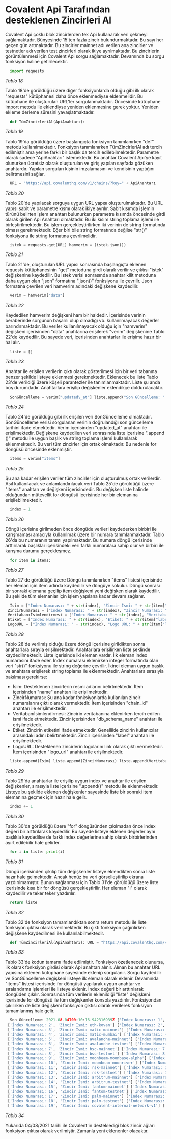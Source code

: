 # Covalent Api Tarafından desteklenen Zincirleri Al

Covalent Api çoklu blok zincirlerden tek Api kullanarak veri çekmeyi sağlamaktadır. Bünyesinde 15'ten fazla zincir bulundurmaktadır. Bu sayı her geçen gün artmaktadır. Bu zincirler mainnet adı verilen ana zincirler ve testnetler adı verilen test zincirleri olarak ikiye ayrılmaktadır. Bu zincirlerin görüntülenmesi için Covalent Api sorgu sağlamaktadır. Devamında bu sorgu fonksiyon haline getirilecektir.

```Python
  import requests 
``` 

_Tablo 18_

Tablo 18'de görüldüğü üzere diğer fonksiyonlarda olduğu gibi ilk olarak "requests" kütüphanesi daha önce eklenmediyse eklenmelidir. Bu kütüphane ile oluşturulan URL'ler sorgulanmaktadır. Öncesinde kütüphane import metodu ile eklendiyse yeniden eklenmesine gerek yoktur. Yeniden ekleme derleme süresini yavaşlatmaktadır.

```Python
  def TümZincirleriAl(ApiAnahtarı): 
``` 

_Tablo 19_

Tablo 19'da görüldüğü üzere başlangıçta fonksiyon tanımlanırken "def" metodu kullanılmaktadır. Fonksiyon tanımlanırken TümZincirleriAl adı tercih edilmiştir ama yerine farklı bir başlık da tercih edilebilmektedir. Parametre olarak sadece "ApiAnahtarı" istemektedir. Bu anahtar Covalent Api'ye kayıt olunurken ücretsiz olarak oluşturulan ve giriş yapılan sayfada gözüken anahtardır. Yapılan sorguları kişinin imzalamasını ve kendisinin yaptığını belirtmesini sağlar.

```Python
  URL = "https://api.covalenthq.com/v1/chains/?key=" + ApiAnahtarı 
``` 

_Tablo 20_

Tablo 20'de yapılacak sorguya uygun URL yapısı oluşturulmaktadır. Bu URL yapısı sabit ve parametre kısmı olarak ikiye ayrılır. Sabit kısımda işlemin türünü belirten işlem anahtarı bulunurken parametre kısımda öncesinde girdi olarak girilen Api Anahtarı olmaktadır. Bu iki kısım string toplama işlemi ile birleştirilmektedir. Bu işlem gerçekleştirilirken iki verinin de string formatında olması gerekmektedir. Eğer biri bile string formatında değilse "str()" fonksiyonu ile string formatına çevrilmelidir.

```Python
  istek = requests.get(URL) hamverim = (istek.json()) 
``` 

_Tablo 21_

Tablo 21'de, oluşturulan URL yapısı sonrasında başlangıçta eklenen requests kütüphanesinin "get" metoduna girdi olarak verilir ve çıktısı "istek" değişkenine kaydedilir. Bu istek verisi sonrasında anahtar kilit metoduna daha uygun olan "json" formatına ".json()" fonksiyonu ile çevrilir. Json formatına çevrilen veri hamverim adındaki değişkene kaydedilir.

```Python
  verim = hamverim["data"] 
``` 

_Tablo 22_

Kaydedilen hamverim değişkeni ham bir haldedir. İçerisinde verinin beraberinde sorgunun başarılı olup olmadığı vb. kullanılmayacak değerler barındırmaktadır. Bu veriler kullanılmayacak olduğu için "hamverim" değişkeni içerisinden "data" anahtarına erişilerek "verim" değişkenine Tablo 22'de kaydedilir. Bu sayede veri, içerisinden anahtarlar ile erişime hazır bir hal alır.

```Python
  liste = [] 
``` 

_Tablo 23_

Anahtar ile erişilen verilerin çıktı olarak gösterilmesi için bir veri tabanına benzer şekilde listeye eklenmesi gerekmektedir. Eklenecek bu liste Tablo 23'de verildiği üzere köşeli parantezler ile tanımlanmaktadır. Liste şu anda boş durumdadır. Anahtarlara erişilip değişkenler eklendikçe doldurulacaktır.

```Python
  SonGüncelleme = verim["updated\_at"] liste.append("Son Güncelleme: " + SonGüncelleme) 
``` 

_Tablo 24_

Tablo 24'de görüldüğü gibi ilk erişilen veri SonGüncelleme olmaktadır. SonGüncelleme verisi sorgulanan verinin doğrulandığı son güncelleme tarihini ifade etmektedir. Verim içerisinden "updated\_at" anahtarı ile erişilmektedir. Değişkene kaydedilen veri sonrasında liste içerisine ".append ()" metodu ile uygun başlık ve string toplama işlemi kullanılarak eklenmektedir. Bu veri tüm zincirler için ortak olmaktadır. Bu nedenle for döngüsü öncesinde eklenmiştir.

```Python
  items = verim["items"] 
``` 

_Tablo 25_

Şu ana kadar erişilen veriler tüm zincirler için oluşturulmuş ortak verilerdir. Asıl kullanılacak ve anlamlandırılacak veri Tablo 25'de görüldüğü üzere "items" anahtarı ve değişkeni içerisindedir. Bu değişken liste halinde olduğundan mütevellit for döngüsü içerisinde her bir elemanına erişilebilmektedir.

```Python
  index = 1 
``` 

_Tablo 26_

Döngü içerisine girilmeden önce döngüde verileri kaydederken birbiri ile karışmaması amacıyla kullanılmak üzere bir numara tanımlanmaktadır. Tablo 26'da bu numaranın tanımı yapılmaktadır. Bu numara döngü içerisinde arttırılarak başlıklar içerisindeki veri farklı numaralara sahip olur ve birbiri ile karışma durumu gerçekleşmez.

```Python
  for item in items: 
``` 

_Tablo 27_

Tablo 27'de görüldüğü üzere Döngü tanımlanırken "items" listesi içerisinde her eleman için item adında kaydedilir ve döngüye sokulur. Döngü sonrası bir sonraki elemana geçilip item değişkeni yeni değişken olarak kaydedilir. Bu şekilde tüm elemanlar için işlem yapılana kadar devam sağlanır.

```Python
  İsim = ["İndex Numarası: " + str(index), "Zincir İsmi: " + str(item["name"])],
 ZincirNumarası = ["İndex Numarası: " + str(index), "Zincir Numarası: " + str(item["chain\_id"])]
 Veritabanıİsimlendirmesi = ["İndex Numarası: " + str(index), "Veritabanı İsimlendirmesi: " + str(item["db\_schema\_name"])]
 Etiket = ["İndex Numarası: " + str(index), "Etiket: " + str(item["label"])]
 LogoURL = ["İndex Numarası: " + str(index), "Logo URL: " + str(item["logo\_url"])] 
``` 

_Tablo 28_

Tablo 28'de verilmiş olduğu üzere döngü içerisine girildikten sonra anahtarlara sırayla erişilmektedir. Anahtarlara erişilirken liste şeklinde kaydedilmektedir. Liste içerisinde iki eleman vardır. İlk eleman index numarasını ifade eder. İndex numarası eklenirken integer formatında olan veri "str()" fonksiyonu ile string değerine çevrilir. İkinci eleman uygun başlık ve anahtara erişilerek string toplama ile eklenmektedir. Anahtarlara sırasıyla bakılması gerekirse:

- İsim: Desteklenen zincirlerin resmi adlarını belirtmektedir. İtem içerisinden "name" anahtarı ile erişilmektedir.
- ZincirNumarası: Şu ana kadar fonksiyonlarda kullanılan zincir numaralarını çıktı olarak vermektedir. İtem içerisinden "chain\_id" anahtarı ile erişilmektedir.
- Veritabanıİsimlendirmesi: Zincirin veritabanına eklenirken tercih edilen ismi ifade etmektedir. Zincir içerisinden "db\_schema\_name" anahtarı ile erişilmektedir.
- Etiket: Zincirin etiketini ifade etmektedir. Genellikle zincirin kullanıcılar arasındaki adını belirtmektedir. Zincir içerisinden "label" anahtarı ile erişilmektedir.
- LogoURL: Desteklenen zincirlerin logolarını link olarak çıktı vermektedir. İtem içerisinden "logo\_url" anahtarı ile erişilmektedir.

```Python
  liste.append(İsim) liste.append(ZincirNumarası) liste.append(Veritabanıİsimlendirmesi) liste.append(Etiket) liste.append(LogoURL) 
``` 

_Tablo 29_

Tablo 29'da anahtarlar ile erişilip uygun index ve anahtar ile erişilen değişkenler, sırasıyla liste içerisine ".append()" metodu ile eklenmektedir. Listeye bu şekilde eklenen değişkenler sayesinde liste bir sonraki item elemanına geçmek için hazır hale gelir.

```Python
  index += 1 
``` 

_Tablo 30_

Tablo 30'da görüldüğü üzere "for" döngüsünden çıkılmadan önce index değeri bir arttırılarak kaydedilir. Bu sayede listeye eklenen değerler aynı başlıkla kaydedilse de farklı index değerlerine sahip olarak birbirlerinden ayırt edilebilir hale gelirler.

```Python
  for i in liste: print(i) 
``` 

_Tablo 31_

Döngü içerisinden çıkılıp tüm değişkenler listeye eklendikten sonra liste hazır hale gelmektedir. Ancak henüz bu veri görselleştirilip ekrana yazdırılmamıştır. Bunun sağlanması için Tablo 31'de görüldüğü üzere liste içerisinde kısa bir for döngüsü gerçekleştirilir. Her eleman "i" olarak kaydedilir ve teker teker yazdırılır.

```Python
  return liste 
``` 

_Tablo 32_

Tablo 32'de fonksiyon tamamlandıktan sonra return metodu ile liste fonksiyon çıktısı olarak verilmektedir. Bu çıktı fonksiyon çağırılırken değişkene kaydedilmesi ile kullanılabilmektedir.

```Python
  def TümZincirleriAl(ApiAnahtarı): URL = "https://api.covalenthq.com/v1/chains/?key=" + ApiAnahtarı istek = requests.get(URL) verim = (istek.json()) verim = verim["data"] liste = [] SonGüncelleme = verim["updated\_at"] liste.append("Son Güncelleme: " + SonGüncelleme) items = verim["items"] index = 1 for item in items: İsim = ["İndex Numarası: " + str(index), "Zincir İsmi: " + str(item["name"])] ZincirNumarası = ["İndex Numarası: " + str(index), "Zincir Numarası: " + str(item["chain\_id"])] Veritabanıİsimlendirmesi = ["İndex Numarası: " + str(index), "Veritabanı İsimlendirmesi: " + str(item["db\_schema\_name"])] Etiket = ["İndex Numarası: " + str(index), "Etiket: " + str(item["label"])] LogoURL = ["İndex Numarası: " + str(index), "Logo URL: " + str(item["logo\_url"])] liste.append(İsim) liste.append(ZincirNumarası) liste.append(Veritabanıİsimlendirmesi) liste.append(Etiket) liste.append(LogoURL) liste.append("") index += 1 for i in liste: print(i) return liste 
``` 

_Tablo 33_

Tablo 33'de kodun tamamı ifade edilmiştir. Fonksiyon özetlenecek olunursa, ilk olarak fonksiyon girdisi olarak Api anahtarı alınır. Alınan bu anahtar URL yapısına eklenen kütüphane sayesinde eklenip sorgulanır. Sorgu kaydedilir ve SonGüncelleme değişkeni listeye ilk eleman olarak eklenir. Devamında "items" listesi içerisinde for döngüsü yapılarak uygun anahtar ve sıralandırma işlemleri ile listeye eklenir. İndex değeri bir arttırılarak döngüden çıkılır. Sonrasında tüm verilerin eklenildiği "liste" değişkeni içerisinde for döngüsü ile tüm değişkenler konsola yazdırılır. Fonksiyondan çıkılırken de liste değişkeni fonksiyon çıktısı olarak verilerek fonksiyon tamamlanmış hale gelir.

```Python
  Son Güncelleme: 2021-08-04T09:10:16.942316939Z ['İndex Numarası: 1', 'Zincir İsmi: eth-mainnet'] ['İndex Numarası: 1', 'Zincir Numarası: 1'] ['İndex Numarası: 1', 'Veritabanı İsimlendirmesi: chain\_eth\_mainnet'] ['İndex Numarası: 1', 'Etiket: Ethereum Mainnet'] ['İndex Numarası: 1', 'Etiket: Ethereum Mainnet'] ['İndex Numarası: 1', 'Logo URL: https://www.covalenthq.com/static/images/icons/display-icons/ethereum-eth-logo.png']
 ['İndex Numarası: 2', 'Zincir İsmi: eth-kovan'] ['İndex Numarası: 2', 'Zincir Numarası: 42'] ['İndex Numarası: 2', 'Veritabanı İsimlendirmesi: chain\_eth\_kovan'] ['İndex Numarası: 2', 'Etiket: Ethereum Testnet Kovan'] ['İndex Numarası: 2', 'Etiket: Ethereum Testnet Kovan'] ['İndex Numarası: 2', 'Logo URL: https://www.covalenthq.com/static/images/icons/display-icons/ethereum-eth-logo.png']
 ['İndex Numarası: 3', 'Zincir İsmi: matic-mainnet'] ['İndex Numarası: 3', 'Zincir Numarası: 137'] ['İndex Numarası: 3', 'Veritabanı İsimlendirmesi: chain\_matic\_mainnet'] ['İndex Numarası: 3', 'Etiket: Matic Mainnet'] ['İndex Numarası: 3', 'Etiket: Matic Mainnet'] ['İndex Numarası: 3', 'Logo URL: https://www.covalenthq.com/static/images/icons/display-icons/polygon-matic-logo.png']
 ['İndex Numarası: 4', 'Zincir İsmi: matic-mumbai'] ['İndex Numarası: 4', 'Zincir Numarası: 80001'] ['İndex Numarası: 4', 'Veritabanı İsimlendirmesi: chain\_matic\_mumbai'] ['İndex Numarası: 4', 'Etiket: Matic Testnet Mumbai'] ['İndex Numarası: 4', 'Etiket: Matic Testnet Mumbai'] ['İndex Numarası: 4', 'Logo URL: https://www.covalenthq.com/static/images/icons/display-icons/polygon-matic-logo.png']
 ['İndex Numarası: 5', 'Zincir İsmi: avalanche-mainnet'] ['İndex Numarası: 5', 'Zincir Numarası: 43114'] ['İndex Numarası: 5', 'Veritabanı İsimlendirmesi: chain\_avalanche\_mainnet'] ['İndex Numarası: 5', 'Etiket: Avalanche C-Chain Mainnet'] ['İndex Numarası: 5', 'Etiket: Avalanche C-Chain Mainnet'] ['İndex Numarası: 5', 'Logo URL: https://www.covalenthq.com/static/images/icons/display-icons/avalanche-avax-logo.png']
 ['İndex Numarası: 6', 'Zincir İsmi: avalanche-testnet'] ['İndex Numarası: 6', 'Zincir Numarası: 43113'] ['İndex Numarası: 6', 'Veritabanı İsimlendirmesi: chain\_avalanche\_testnet'] ['İndex Numarası: 6', 'Etiket: Avalanche Fuji Testnet'] ['İndex Numarası: 6', 'Etiket: Avalanche Fuji Testnet'] ['İndex Numarası: 6', 'Logo URL: https://www.covalenthq.com/static/images/icons/display-icons/avalanche-avax-logo.png']
 ['İndex Numarası: 7', 'Zincir İsmi: bsc-mainnet'] ['İndex Numarası: 7', 'Zincir Numarası: 56'] ['İndex Numarası: 7', 'Veritabanı İsimlendirmesi: chain\_bsc'] ['İndex Numarası: 7', 'Etiket: Binance Smart Chain'] ['İndex Numarası: 7', 'Etiket: Binance Smart Chain'] ['İndex Numarası: 7', 'Logo URL: https://www.covalenthq.com/static/images/icons/display-icons/binance-coin-bnb-logo.png']
 ['İndex Numarası: 8', 'Zincir İsmi: bsc-testnet'] ['İndex Numarası: 8', 'Zincir Numarası: 97'] ['İndex Numarası: 8', 'Veritabanı İsimlendirmesi: chain\_bsc\_testnet'] ['İndex Numarası: 8', 'Etiket: Binance Smart Chain Testnet'] ['İndex Numarası: 8', 'Etiket: Binance Smart Chain Testnet'] ['İndex Numarası: 8', 'Logo URL: https://www.covalenthq.com/static/images/icons/display-icons/binance-coin-bnb-logo.png']
 ['İndex Numarası: 9', 'Zincir İsmi: moonbeam-moonbase-alpha'] ['İndex Numarası: 9', 'Zincir Numarası: 1287'] ['İndex Numarası: 9', 'Veritabanı İsimlendirmesi: chain\_moonbeam\_moonbase\_alpha'] ['İndex Numarası: 9', 'Etiket: Moonbeam Moonbase Alpha'] ['İndex Numarası: 9', 'Etiket: Moonbeam Moonbase Alpha'] ['İndex Numarası: 9', 'Logo URL: https://www.covalenthq.com/static/images/icons/display-icons/moonbeam-logo.png']
 ['İndex Numarası: 10', 'Zincir İsmi: moonbeam-moonriver'] ['İndex Numarası: 10', 'Zincir Numarası: 1285'] ['İndex Numarası: 10', 'Veritabanı İsimlendirmesi: chain\_moonbeam\_moonriver'] ['İndex Numarası: 10', 'Etiket: Moonbeam Moonriver'] ['İndex Numarası: 10', 'Etiket: Moonbeam Moonriver'] ['İndex Numarası: 10', 'Logo URL: https://www.covalenthq.com/static/images/icons/display-icons/moonbeam-logo.png']
 ['İndex Numarası: 11', 'Zincir İsmi: rsk-mainnet'] ['İndex Numarası: 11', 'Zincir Numarası: 30'] ['İndex Numarası: 11', 'Veritabanı İsimlendirmesi: chain\_rsk\_mainnet'] ['İndex Numarası: 11', 'Etiket: RSK Mainnet'] ['İndex Numarası: 11', 'Etiket: RSK Mainnet'] ['İndex Numarası: 11', 'Logo URL: https://www.covalenthq.com/static/images/icons/display-icons/rsk-mainnet-logo.svg']
 ['İndex Numarası: 12', 'Zincir İsmi: rsk-testnet'] ['İndex Numarası: 12', 'Zincir Numarası: 31'] ['İndex Numarası: 12', 'Veritabanı İsimlendirmesi: chain\_rsk\_testnet'] ['İndex Numarası: 12', 'Etiket: RSK Testnet'] ['İndex Numarası: 12', 'Etiket: RSK Testnet'] ['İndex Numarası: 12', 'Logo URL: https://www.covalenthq.com/static/images/icons/display-icons/rsk-mainnet-logo.svg']
 ['İndex Numarası: 13', 'Zincir İsmi: arbitrum-mainnet'] ['İndex Numarası: 13', 'Zincir Numarası: 42161'] ['İndex Numarası: 13', 'Veritabanı İsimlendirmesi: chain\_arbitrum\_mainnet'] ['İndex Numarası: 13', 'Etiket: Arbitrum Mainnet'] ['İndex Numarası: 13', 'Etiket: Arbitrum Mainnet'] ['İndex Numarası: 13', 'Logo URL: https://www.covalenthq.com/static/images/icons/display-icons/arbitrum-mainnet-logo.svg']
 ['İndex Numarası: 14', 'Zincir İsmi: arbitrum-testnet'] ['İndex Numarası: 14', 'Zincir Numarası: 421611'] ['İndex Numarası: 14', 'Veritabanı İsimlendirmesi: chain\_arbitrum\_testnet'] ['İndex Numarası: 14', 'Etiket: Arbitrum Testnet'] ['İndex Numarası: 14', 'Etiket: Arbitrum Testnet'] ['İndex Numarası: 14', 'Logo URL: https://www.covalenthq.com/static/images/icons/display-icons/arbitrum-mainnet-logo.svg']
 ['İndex Numarası: 15', 'Zincir İsmi: fantom-mainnet'] ['İndex Numarası: 15', 'Zincir Numarası: 250'] ['İndex Numarası: 15', 'Veritabanı İsimlendirmesi: chain\_fantom\_mainnet'] ['İndex Numarası: 15', 'Etiket: Fantom Opera'] ['İndex Numarası: 15', 'Etiket: Fantom Opera'] ['İndex Numarası: 15', 'Logo URL: https://www.covalenthq.com/static/images/icons/display-icons/fantom-ftm-logo.png']
 ['İndex Numarası: 16', 'Zincir İsmi: fantom-testnet'] ['İndex Numarası: 16', 'Zincir Numarası: 4002'] ['İndex Numarası: 16', 'Veritabanı İsimlendirmesi: chain\_fantom\_testnet'] ['İndex Numarası: 16', 'Etiket: Fantom Testnet'] ['İndex Numarası: 16', 'Etiket: Fantom Testnet'] ['İndex Numarası: 16', 'Logo URL: https://www.covalenthq.com/static/images/icons/display-icons/fantom-ftm-logo.png']
 ['İndex Numarası: 17', 'Zincir İsmi: palm-mainnet'] ['İndex Numarası: 17', 'Zincir Numarası: 11297108109'] ['İndex Numarası: 17', 'Veritabanı İsimlendirmesi: chain\_palm\_mainnet'] ['İndex Numarası: 17', 'Etiket: Palm Mainnet'] ['İndex Numarası: 17', 'Etiket: Palm Mainnet'] ['İndex Numarası: 17', 'Logo URL: https://www.covalenthq.com/static/images/icons/display-icons/palm-mainnet-logo.svg']
 ['İndex Numarası: 18', 'Zincir İsmi: palm-testnet'] ['İndex Numarası: 18', 'Zincir Numarası: 11297108099'] ['İndex Numarası: 18', 'Veritabanı İsimlendirmesi: chain\_palm\_testnet'] ['İndex Numarası: 18', 'Etiket: Palm Testnet'] ['İndex Numarası: 18', 'Etiket: Palm Testnet'] ['İndex Numarası: 18', 'Logo URL: https://www.covalenthq.com/static/images/icons/display-icons/palm-mainnet-logo.svg']
 ['İndex Numarası: 19', 'Zincir İsmi: covalent-internal-network-v1'] ['İndex Numarası: 19', 'Zincir Numarası: 1131378225'] ['İndex Numarası: 19', 'Veritabanı İsimlendirmesi: chain\_covint1'] ['İndex Numarası: 19', 'Etiket: Covalent Internal V1'] ['İndex Numarası: 19', 'Etiket: Covalent Internal V1'] ['İndex Numarası: 19', 'Logo URL: https://www.covalenthq.com/static/images/covalent-logomark.png'] 
``` 

_Tablo 34_

Yukarıda 04/08/2021 tarihi ile Covalent'in desteklediği blok zincir ağları fonksiyon çıktısı olarak verilmiştir. Zamanla yeni eklenenler olacaktır.
